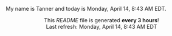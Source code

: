 My name is Tanner and today is Monday, April 14, 8:43 AM EDT.

<p align="center">This <i>README</i> file is generated <b>every 3 hours</b>!</br>Last refresh: Monday, April 14, 8:43 AM EDT<br /></p>
